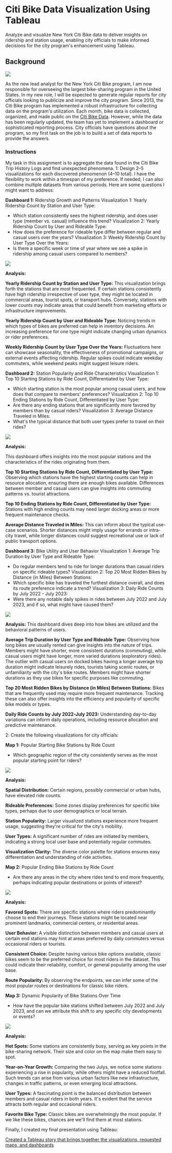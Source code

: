# Citi Bike Data Visualization Using Tableau
Analyze and visualize New York Citi Bike data to deliver insights on ridership and station usage,
enabling city officials to make informed decisions for the city program's enhancement using Tableau.

## Background

![](Images/citi-bike-station-bikes.jpg)

As the new lead analyst for the New York Citi Bike program, I am now responsible for overseeing the largest bike-sharing program in the United States. In my new role, I will be expected to generate regular reports for city officials looking to publicize and improve the city program.
Since 2013, the Citi Bike program has implemented a robust infrastructure for collecting data on the program's utilization. Each month, bike data is collected, organized, and made public on the [Citi Bike Data](https://citibikenyc.com/system-data).
However, while the data has been regularly updated, the team has yet to implement a dashboard or sophisticated reporting process. City officials have questions about the program, so my first task on the job is to build a set of data reports to provide the answers.

### Instructions
My task in this assignment is to aggregate the data found in the Citi Bike Trip History Logs and find unexpected phenomena.
1: Design 2–5 visualizations for each discovered phenomenon (4–10 total). I have the flexibility to work within a timespan of my preference. If needed, I can also combine multiple datasets from various periods.
Here are some questions I might want to address:

**Dashboard 1:** Ridership Growth and Patterns
Visualization 1: Yearly Ridership Count by Station and User Type:
- Which station consistently sees the highest ridership, and does user type (member vs. casual) influence this trend?
Visualization 2: Yearly Ridership Count by User and Rideable Type:
- How does the preference for rideable type differ between regular and casual users over the years?
  Visualization 3: Weekly Ridership Count by User Type Over the Years:
- Is there a specific week or time of year where we see a spike in ridership among casual users compared to members?

![](Images/Dashboard_1.png)

**Analysis:**

**Yearly Ridership Count by Station and User Type:** This visualization brings forth the stations that are most frequented. If certain stations consistently have high ridership irrespective of user type, they might be located in commercial areas, tourist spots, or transport hubs. Conversely, stations with lower counts may indicate areas that could benefit from marketing efforts or infrastructure improvements.

**Yearly Ridership Count by User and Rideable Type:** Noticing trends in which types of bikes are preferred can help in inventory decisions. An increasing preference for one type might indicate changing urban dynamics or rider preferences.

**Weekly Ridership Count by User Type Over the Years:** Fluctuations here can showcase seasonality, the effectiveness of promotional campaigns, or external events affecting ridership. Regular spikes could indicate weekday commuters, while weekend peaks might suggest leisure riders.

**Dashboard 2:** Station Popularity and Ride Characteristics
Visualization 1: Top 10 Starting Stations by Ride Count, Differentiated by User Type:
- Which starting station is the most popular among casual users, and how does that compare to members' preferences?
Visualization 2: Top 10 Ending Stations by Ride Count, Differentiated by User Type:
- Are there any ending stations that are significantly more favored by members than by casual riders?
Visualization 3: Average Distance Traveled in Miles:
- What's the typical distance that both user types prefer to travel on their rides?

![](Images/Dashboard_2.png)

**Analysis:**

This dashboard offers insights into the most popular stations and the characteristics of the rides originating from them.

**Top 10 Starting Stations by Ride Count, Differentiated by User Type:** Observing which stations have the highest starting counts can help in resource allocation, ensuring there are enough bikes available. Differences between member and casual users can give insights into commuting patterns vs. tourist attractions.

**Top 10 Ending Stations by Ride Count, Differentiated by User Type:** Stations with high ending counts may need larger docking areas or more frequent maintenance checks.

**Average Distance Traveled in Miles:** This can inform about the typical use-case scenarios. Shorter distances might imply usage for errands or intra-city travel, while longer distances could suggest recreational use or lack of public transport options.

**Dashboard 3:** Bike Utility and User Behavior
Visualization 1: Average Trip Duration by User Type and Rideable Type:
- Do regular members tend to ride for longer durations than casual riders on specific rideable types?
Visualization 2: Top 20 Most Ridden Bikes by Distance (in Miles) Between Stations:
- Which specific bike has traveled the furthest distance overall, and does its route preference indicate a trend?
Visualization 3: Daily Ride Counts by July 2022 - July 2023:
- Were there any notable daily spikes in rides between July 2022 and July 2023, and if so, what might have caused them?

![](Images/Dashboard_3.png)

**Analysis:**
This dashboard dives deep into how bikes are utilized and the behavioral patterns of users.

**Average Trip Duration by User Type and Rideable Type:** Observing how long bikes are usually rented can give insights into the nature of trips. Members might have shorter, more consistent durations (commuting), while casual users might have longer, more varied durations (exploratory rides). The outlier with casual users on docked bikes having a longer average trip duration might indicate leisurely rides, tourists taking scenic routes, or unfamiliarity with the city's bike routes. Members might have shorter durations as they use bikes for specific purposes like commuting.

**Top 20 Most Ridden Bikes by Distance (in Miles) Between Stations:** Bikes that are frequently used may require more frequent maintenance. Tracking these can also offer insights into the efficiency and popularity of specific bike models or types.

**Daily Ride Counts by July 2022-July 2023:** Understanding day-to-day variations can inform daily operations, including resource allocation and predictive maintenance.

2: Create the following visualizations for city officials:

**Map 1:** Popular Starting Bike Stations by Ride Count
- Which geographic region of the city consistently serves as the most popular starting point for riders?

![](Images/Dashboard_4.png)

**Analysis:**

**Spatial Distribution:** Certain regions, possibly commercial or urban hubs, have elevated ride counts.

**Rideable Preferences:** Some zones display preferences for specific bike types, perhaps due to user demographics or local terrain.

**Station Popularity:** Larger visualized stations experience more frequent usage, suggesting they're critical for the city's mobility.

**User Types:** A significant number of rides are initiated by members, indicating a strong local user base and potentially regular commutes.

**Visualization Clarity:** The diverse color palette for stations ensures easy differentiation and understanding of ride activities.

**Map 2:** Popular Ending Bike Stations by Ride Count
- Are there any areas in the city where rides tend to end more frequently, perhaps indicating popular destinations or points of interest?

![](Images/Dashboard_5.png)

**Analysis:**

**Favored Spots:** There are specific stations where riders predominantly choose to end their journeys. These stations might be located near prominent landmarks, commercial centers, or residential areas.

**User Behavior:** A visible distinction between members and casual users at certain end stations may hint at areas preferred by daily commuters versus occasional riders or tourists.

**Consistent Choice:** Despite having various bike options available, classic bikes seem to be the preferred choice for most riders in the dataset. This could indicate their reliability, comfort, or general popularity among the user base.

**Route Popularity:** By observing the endpoints, we can infer some of the most popular routes or destinations for classic bike riders.

**Map 3:** Dynamic Popularity of Bike Stations Over Time
- How have the popular bike stations shifted between July 2022 and July 2023, and can we attribute this shift to any specific city developments or events?

![](Images/Dashboard_6.png)

**Analysis:**

**Hot Spots:** Some stations are consistently busy, serving as key points in the bike-sharing network. Their size and color on the map make them easy to spot.

**Year-on-Year Growth:** Comparing the two Julys, we notice some stations experiencing a rise in popularity, while others might have a reduced footfall. Such trends can arise from various urban factors like new infrastructure, changes in traffic patterns, or even emerging local attractions.

**User Types:** A fascinating point is the balanced distribution between members and casual riders in both years. It's evident that the service attracts both regular and occasional riders.

**Favorite Bike Type:** Classic bikes are overwhelmingly the most popular. If we like these bikes, chances are we'll find them at most stations.

Finally, I created my final presentation using Tableau:

[Created a Tableau story that brings together the visualizations, requested maps, and dashboards](https://public.tableau.com/app/profile/jannatul.hashi/viz/MyFirstViz_16938834061370/Story1)
